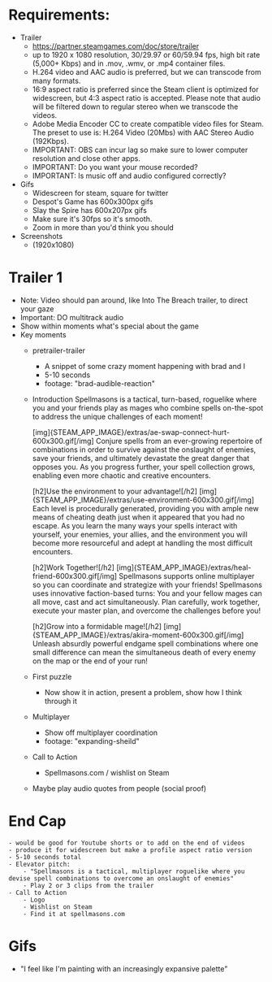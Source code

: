 # Requirements:
- Trailer
    - https://partner.steamgames.com/doc/store/trailer
    - up to 1920 x 1080 resolution, 30/29.97 or 60/59.94 fps, high bit rate (5,000+ Kbps) and in .mov, .wmv, or .mp4 container files. 
    - H.264 video and AAC audio is preferred, but we can transcode from many formats. 
    - 16:9 aspect ratio is preferred since the Steam client is optimized for widescreen, but 4:3 aspect ratio is accepted. Please note that audio will be filtered down to regular stereo when we transcode the videos.
    - Adobe Media Encoder CC to create compatible video files for Steam. The preset to use is: H.264 Video (20Mbs) with AAC Stereo Audio (192Kbps). 
    - IMPORTANT: OBS can incur lag so make sure to lower computer resolution and close other apps.
    - IMPORTANT: Do you want your mouse recorded?
    - IMPORTANT: Is music off and audio configured correctly?
- Gifs
    - Widescreen for steam, square for twitter
    - Despot's Game has 600x300px gifs
    - Slay the Spire has 600x207px gifs
    - Make sure it's 30fps so it's smooth.
    - Zoom in more than you'd think you should
- Screenshots 
    - (1920x1080)
# Trailer 1
- Note: Video should pan around, like Into The Breach trailer, to direct your gaze
- Important: DO multitrack audio
- Show within moments what's special about the game
- Key moments
    - pretrailer-trailer
        - A snippet of some crazy moment happening with brad and I
        - 5-10 seconds
        - footage: "brad-audible-reaction"
    - Introduction
        Spellmasons is a tactical, turn-based, roguelike where you and your friends play as mages who combine spells on-the-spot to address the unique challenges of each moment!

        [img]{STEAM_APP_IMAGE}/extras/ae-swap-connect-hurt-600x300.gif[/img]
        Conjure spells from an ever-growing repertoire of combinations in order to survive against the onslaught of enemies, save your friends, and ultimately devastate the great danger that opposes you.  As you progress further, your spell collection grows, enabling even more chaotic and creative encounters.

        [h2]Use the environment to your advantage![/h2]
        [img]{STEAM_APP_IMAGE}/extras/use-environment-600x300.gif[/img]
        Each level is procedurally generated, providing you with ample new means of cheating death just when it appeared that you had no escape.  As you learn the many ways your spells interact with yourself, your enemies, your allies, and the environment you will become more resourceful and adept at handling the most difficult encounters.

        [h2]Work Together![/h2]
        [img]{STEAM_APP_IMAGE}/extras/heal-friend-600x300.gif[/img]
        Spellmasons supports online multiplayer so you can coordinate and strategize with your friends!  Spellmasons uses innovative faction-based turns:  You and your fellow mages can all move, cast and act simultaneously.  Plan carefully, work together, execute your master plan, and overcome the challenges before you!

        [h2]Grow into a formidable mage![/h2]
        [img]{STEAM_APP_IMAGE}/extras/akira-moment-600x300.gif[/img]
        Unleash absurdly powerful endgame spell combinations where one small difference can mean the simultaneous death of every enemy on the map or the end of your run!

    - First puzzle
        - Now show it in action, present a problem, show how I think through it
    - Multiplayer
        - Show off multiplayer coordination
        - footage: "expanding-sheild"
    - Call to Action
        - Spellmasons.com / wishlist on Steam
    - Maybe play audio quotes from people (social proof)

# End Cap
    - would be good for Youtube shorts or to add on the end of videos
    - produce it for widescreen but make a profile aspect ratio version
    - 5-10 seconds total
    - Elevator pitch:
        - "Spellmasons is a tactical, multiplayer roguelike where you devise spell combinations to overcome an onslaught of enemies"
        - Play 2 or 3 clips from the trailer
    - Call to Action
        - Logo
        - Wishlist on Steam
        - Find it at spellmasons.com

# Gifs
- "I feel like I'm painting with an increasingly expansive palette"